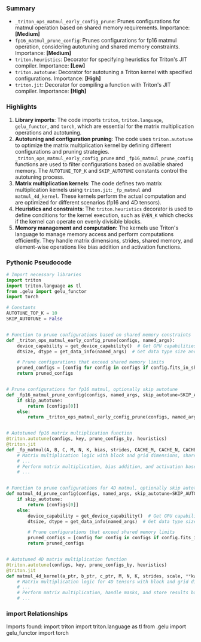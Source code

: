 

### Summary



* `_triton_ops_matmul_early_config_prune`: Prunes configurations for matmul operation based on shared memory requirements. Importance: **[Medium]**
* `fp16_matmul_prune_config`: Prunes configurations for fp16 matmul operation, considering autotuning and shared memory constraints. Importance: **[Medium]**
* `triton.heuristics`: Decorator for specifying heuristics for Triton's JIT compiler. Importance: **[Low]**
* `triton.autotune`: Decorator for autotuning a Triton kernel with specified configurations. Importance: **[High]**
* `triton.jit`: Decorator for compiling a function with Triton's JIT compiler. Importance: **[High]**

### Highlights



1. **Library imports**: The code imports `triton`, `triton.language`, `gelu_functor`, and `torch`, which are essential for the matrix multiplication operations and autotuning.
2. **Autotuning and configuration pruning**: The code uses `triton.autotune` to optimize the matrix multiplication kernel by defining different configurations and pruning strategies. `_triton_ops_matmul_early_config_prune` and `_fp16_matmul_prune_config` functions are used to filter configurations based on available shared memory. The `AUTOTUNE_TOP_K` and `SKIP_AUTOTUNE` constants control the autotuning process.
3. **Matrix multiplication kernels**: The code defines two matrix multiplication kernels using `triton.jit`: `_fp_matmul` and `matmul_4d_kernel`. These kernels perform the actual computation and are optimized for different scenarios (fp16 and 4D tensors).
4. **Heuristics and constraints**: The `triton.heuristics` decorator is used to define conditions for the kernel execution, such as `EVEN_K` which checks if the kernel can operate on evenly divisible blocks.
5. **Memory management and computation**: The kernels use Triton's language to manage memory access and perform computations efficiently. They handle matrix dimensions, strides, shared memory, and element-wise operations like bias addition and activation functions.

### Pythonic Pseudocode

```python
# Import necessary libraries
import triton
import triton.language as tl
from .gelu import gelu_functor
import torch

# Constants
AUTOTUNE_TOP_K = 10
SKIP_AUTOTUNE = False


# Function to prune configurations based on shared memory constraints
def _triton_ops_matmul_early_config_prune(configs, named_args):
    device_capability = get_device_capability()  # Get GPU capabilities
    dtsize, dtype = get_data_info(named_args)  # Get data type size and type

    # Prune configurations that exceed shared memory limits
    pruned_configs = [config for config in configs if config.fits_in_shared_memory(device_capability, dtsize, dtype)]
    return pruned_configs


# Prune configurations for fp16 matmul, optionally skip autotune
def _fp16_matmul_prune_config(configs, named_args, skip_autotune=SKIP_AUTOTUNE):
    if skip_autotune:
        return [configs[0]]
    else:
        return _triton_ops_matmul_early_config_prune(configs, named_args)


# Autotuned fp16 matrix multiplication function
@triton.autotune(configs, key, prune_configs_by, heuristics)
@triton.jit
def _fp_matmul(A, B, C, M, N, K, bias, strides, CACHE_M, CACHE_N, CACHE_K, **kwargs):
    # Matrix multiplication logic with block and grid dimensions, shared memory management, and activation functions
    # ...
    # Perform matrix multiplication, bias addition, and activation based on function arguments
    # ...


# Function to prune configurations for 4D matmul, optionally skip autotune
def matmul_4d_prune_config(configs, named_args, skip_autotune=SKIP_AUTOTUNE):
    if skip_autotune:
        return [configs[0]]
    else:
        device_capability = get_device_capability()  # Get GPU capabilities
        dtsize, dtype = get_data_info(named_args)  # Get data type size and type

        # Prune configurations that exceed shared memory limits
        pruned_configs = [config for config in configs if config.fits_in_shared_memory(device_capability, dtsize, dtype)]
        return pruned_configs


# Autotuned 4D matrix multiplication function
@triton.autotune(configs, key, prune_configs_by, heuristics)
@triton.jit
def matmul_4d_kernel(a_ptr, b_ptr, c_ptr, M, N, K, strides, scale, **kwargs):
    # Matrix multiplication logic for 4D tensors with block and grid dimensions, shared memory management, and scaling
    # ...
    # Perform matrix multiplication, handle masks, and store results based on function arguments
    # ...
```


### import Relationships

Imports found:
import triton
import triton.language as tl
from .gelu import gelu_functor
import torch